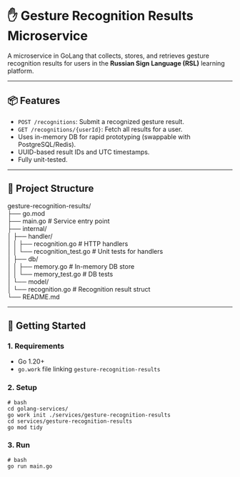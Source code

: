 # ✋ Gesture Recognition Results Microservice

A microservice in GoLang that collects, stores, and retrieves gesture recognition results for users in the **Russian Sign Language (RSL)** learning platform.

---

## 📦 Features

- `POST /recognitions`: Submit a recognized gesture result.
- `GET /recognitions/{userId}`: Fetch all results for a user.
- Uses in-memory DB for rapid prototyping (swappable with PostgreSQL/Redis).
- UUID-based result IDs and UTC timestamps.
- Fully unit-tested.

---

## 📁 Project Structure

gesture-recognition-results/  
├── go.mod  
├── main.go # Service entry point  
├── internal/  
    │ ├── handler/  
    │ │ ├── recognition.go # HTTP handlers  
    │ │ └── recognition_test.go # Unit tests for handlers  
    │ ├── db/  
    │ │ ├── memory.go # In-memory DB store  
    │ │ └── memory_test.go # DB tests  
    │ └── model/  
    │ └── recognition.go # Recognition result struct  
└── README.md  

---

## 🚀 Getting Started

### 1. Requirements

- Go 1.20+
- `go.work` file linking `gesture-recognition-results`

### 2. Setup

```
# bash
cd golang-services/
go work init ./services/gesture-recognition-results
cd services/gesture-recognition-results
go mod tidy
```
### 3. Run

```
# bash
go run main.go
```